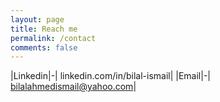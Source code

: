 ```yaml
---
layout: page
title: Reach me
permalink: /contact
comments: false
---
```





|Linkedin|-| linkedin.com/in/bilal-ismail|
|Email|-| bilalahmedismail@yahoo.com|
